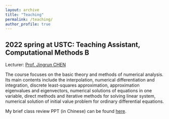 ```yaml
---
layout: archive
title: "Teaching"
permalink: /teaching/
author_profile: true
---
```


2022 spring at USTC: Teaching Assistant, Computational Methods B 
---

Lecturer: [Prof. Jingrun CHEN](https://faculty.ustc.edu.cn/chenjingrun/en/index/601834/list/index.htm) 

The course focuses on the basic theory and methods of numerical analysis. Its main contents include the interpolation, numerical differentiation and integration, discrete least-squares approximation, approximation eigenvalues and eigenvectors, numerical solutions of equations in one variable, direct methods and iterative methods for solving linear system, numerical solution of initial value problem for ordinary differential equations. 

My brief class review PPT (in Chinese) can be found [here](../files/teaching/review1.pdf). 
